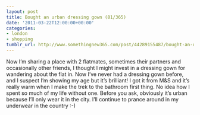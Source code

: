 ```yaml
---
layout: post
title: Bought an urban dressing gown (81/365)
date: '2011-03-22T12:00:00+00:00'
categories:
- london
- shopping
tumblr_url: http://www.somethingnew365.com/post/44289155487/bought-an-urban-dressing-gown-81365
---
```

Now I’m sharing a place with 2 flatmates, sometimes their partners and occasionally other friends, I thought I might invest in a dressing gown for wandering about the flat in.
Now I’ve never had a dressing gown before, and I suspect I’m showing my age but it’s brilliant! I got it from M&S and it’s really warm when I make the trek to the bathroom first thing. No idea how I spent so much of my life without one.
Before you ask, obviously it’s urban because I’ll only wear it in the city. I’ll continue to prance around in my underwear in the country :-)
